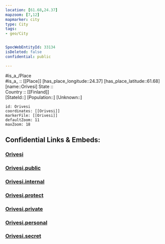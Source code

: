 ```yaml
---
location: [61.68,24.37] 
mapzoom: [7,12] 
mapmarker: city 
type: City
tags:
- geo/City


SpocWebEntityId: 33134
isDeleted: false
confidential: public

---
```

#is_a_/Place  
#is_a_ :: [[Place]] 
[has_place_longitude::24.37] 
[has_place_latitude::61.68] 
[name::Orivesi] 
State ::  
Country :: [[Finland]]  
[StateId::] 
[Population::] 
[Unknown::] 


```leaflet
id: Orivesi
coordinates: [[Orivesi]] 
markerFile: [[Orivesi]] 
defaultZoom: 11 
maxZoom: 18
```


## Confidential Links & Embeds: 

### [Orivesi](/_Standards/Earth/Continent/Europe/Europe~North/Finland/Provinces~Finland/Western_Finland/counties~Western_Finland/Pirkanmaa/City/Orivesi.md) 

### [Orivesi.public](/_public/Earth/Continent/Europe/Europe~North/Finland/Provinces~Finland/Western_Finland/counties~Western_Finland/Pirkanmaa/City/Orivesi.public.md) 

### [Orivesi.internal](/_internal/Earth/Continent/Europe/Europe~North/Finland/Provinces~Finland/Western_Finland/counties~Western_Finland/Pirkanmaa/City/Orivesi.internal.md) 

### [Orivesi.protect](/_protect/Earth/Continent/Europe/Europe~North/Finland/Provinces~Finland/Western_Finland/counties~Western_Finland/Pirkanmaa/City/Orivesi.protect.md) 

### [Orivesi.private](/_private/Earth/Continent/Europe/Europe~North/Finland/Provinces~Finland/Western_Finland/counties~Western_Finland/Pirkanmaa/City/Orivesi.private.md) 

### [Orivesi.personal](/_personal/Earth/Continent/Europe/Europe~North/Finland/Provinces~Finland/Western_Finland/counties~Western_Finland/Pirkanmaa/City/Orivesi.personal.md) 

### [Orivesi.secret](/_secret/Earth/Continent/Europe/Europe~North/Finland/Provinces~Finland/Western_Finland/counties~Western_Finland/Pirkanmaa/City/Orivesi.secret.md)

